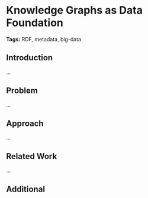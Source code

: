 # Knowledge Graphs as Data Foundation

**Tags:** RDF, metadata, big-data

## Introduction

...

## Problem

... 

## Approach

...

## Related Work

...

## Additional